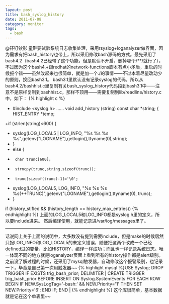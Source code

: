 ```yaml
---
layout: post
title: bash_syslog_history
date: 2011-07-08
category: monitor
tags:
  - bash
---
```


@钚钉钬影 童鞋要试验系统日志收集处理，采用rsyslog+loganalyzer做界面，因为需求有把bash_history也带上，所以采用修改bash源码的方式。最先采用了bash4.2（bash4.2已经带了这个功能，但是默认不开启，删掉哪个/**/就行了），不过因为这个bash4.+跟redhat的network-functions脚本有点小矛盾，重启的时候报个错——虽然改起来也很简单，就是加一个./的事情——不过本着尽量改动少的原则，换回bash3.1。
bash3.1里默认没有记录syslog的代码，所以从bash4.2/bashhist.c里复制有关bash_syslog_history代码段到bash3.1中——注意不是原样复制到bashhist.c，那样不顶用——需要复制到lib/readline/history.c中，如下：
{% highlight c %}
+   #include <syslog.h>
……
void
add_history (string)
     const char *string;
{
HIST_ENTRY *temp;

+if (strlen(string)<600) {
+   syslog(LOG_LOCAL5 | LOG_INFO, "%s %s %s %s",getenv("LOGNAME"),getlogin(),ttyname(0),string);
+    }
+    else {
+      char trunc[600];
+      strncpy(trunc,string,sizeof(trunc));
+      trunc[sizeof(trunc)-1]='\0';
+    syslog(LOG_LOCAL5, LOG_INFO, "%s %s %s %s(++TRUNC)",getenv("LOGNAME"),getlogin(),ttyname(0), trunc);
+    }

if (history_stifled && (history_length == history_max_entries))
{% endhighlight %}
上面的LOG_LOCAL5和LOG_INFO都是syslog.h里的定义，所以要include进来。
然后编译使用，就能记录进/var/log/messages里了。
<hr>
话说网上关于上面的说明中，大多数没有提到需要include<syslog.h>，但是make的时候居然只报LOG_INFO和LOG_LOCAL5的未定义错误，随便把这两个改成一个已经defined过的变量，比如HISTORY，编译一样成功；而且也一样记录系统日志。唯一体现不同的地方就是loganalyzer页面上看到所有的history操作都是alert级别。
之前没了解过程的时候，还采用了mysql触发器，自动修改这个报警级别，也记录一下，毕竟是自己第一次用触发器~~
{% highlight mysql %}USE Syslog;
DROP TRIGGER IF EXISTS trig_bash_prior;
DELIMITER |
CREATE TRIGGER trig_bash_prior BEFORE INSERT ON Syslog.SystemEvents
 FOR EACH ROW BEGIN
  IF NEW.SysLogTag='-bash:' && NEW.Priority='1' THEN
   SET NEW.Priority='6';
  END IF;
 END
|
{% endhighlight %}
这个库很简单，基本数据就是记在这个单表里~~
